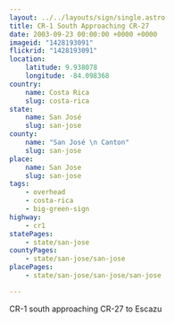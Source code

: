 ```yaml
---
layout: ../../layouts/sign/single.astro
title: CR-1 South Approaching CR-27
date: 2003-09-23 00:00:00 +0000 +0000
imageid: "1428193091"
flickrid: "1428193091"
location:
    latitude: 9.938078
    longitude: -84.098368
country:
    name: Costa Rica
    slug: costa-rica
state:
    name: San José
    slug: san-jose
county:
    name: "San José \n Canton"
    slug: san-jose
place:
    name: San Jose
    slug: san-jose
tags:
    - overhead
    - costa-rica
    - big-green-sign
highway:
    - cr1
statePages:
    - state/san-jose
countyPages:
    - state/san-jose/san-jose
placePages:
    - state/san-jose/san-jose/san-jose

---
```

CR-1 south approaching CR-27 to Escazu